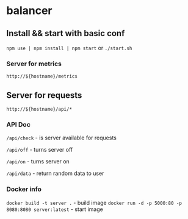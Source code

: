 # balancer

## Install && start with basic conf
`npm use | npm install | npm start` or `./start.sh`

### Server for metrics
`http://${hostname}/metrics`

## Server for requests 
`http://${hostname}/api/*`

### API Doc

`/api/check` - is server available for requests

`/api/off` - turns server off

`/api/on` - turns server on

`/api/data` - return random data to user

### Docker info

`docker build -t server .` - build image
`docker run -d -p 5000:80 -p 8080:8080 server:latest` - start image